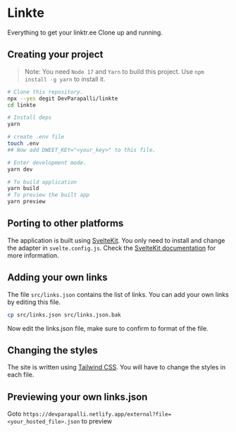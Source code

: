 # Linkte

Everything to get your linktr.ee Clone up and running.

## Creating your project

> Note: You need `Node 17` and `Yarn` to build this project. Use `npm install -g yarn` to install it.

```bash
# Clone this repository.
npx --yes degit DevParapalli/linkte
cd linkte

# Install deps
yarn

# create .env file
touch .env
## Now add DWEET_KEY="<your_key>" to this file.

# Enter development mode.
yarn dev

# To build application
yarn build
# To preview the built app
yarn preview
```

## Porting to other platforms

The application is built using [SvelteKit](https://kit.svelte.dev/). You only need to install and change the adapter in `svelte.config.js`. Check the [SvelteKit documentation](https://kit.svelte.dev/docs#adapters) for more information.

## Adding your own links

The file `src/links.json` contains the list of links. You can add your own links by editing this file.

```bash
cp src/links.json src/links.json.bak
```

Now edit the links.json file, make sure to confirm to format of the file.

## Changing the styles

The site is written using [Tailwind CSS](https://tailwindcss.com/). You will have to change the styles in each file.

## Previewing your own links.json

Goto `https://devparapalli.netlify.app/external?file=<your_hosted_file>.json` to preview
